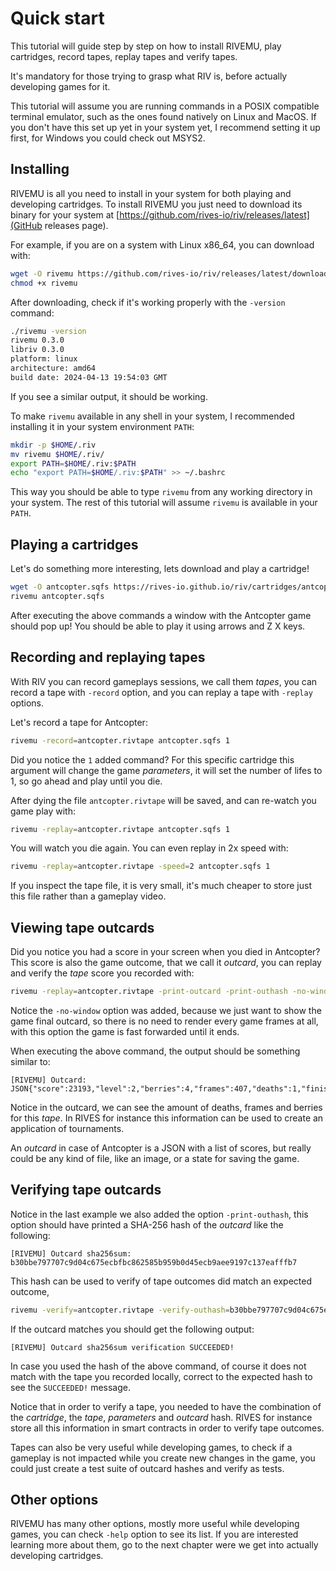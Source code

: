 # Quick start

This tutorial will guide step by step on how to install RIVEMU,
play cartridges, record tapes, replay tapes and verify tapes.

It's mandatory for those trying to grasp what RIV is,
before actually developing games for it.

This tutorial will assume you are running commands in a POSIX compatible terminal emulator, such as the ones found natively on Linux and MacOS.
If you don't have this set up yet in your system yet,
I recommend setting it up first, for Windows you could check out MSYS2.

## Installing

RIVEMU is all you need to install in your system for both playing and developing cartridges.
To install RIVEMU you just need to download its binary for your system
at [https://github.com/rives-io/riv/releases/latest](GitHub releases page).

For example, if you are on a system with Linux x86_64, you can download with:

```sh
wget -O rivemu https://github.com/rives-io/riv/releases/latest/download/rivemu-linux-amd64
chmod +x rivemu
```

After downloading, check if it's working properly with the `-version` command:

```sh
./rivemu -version
rivemu 0.3.0
libriv 0.3.0
platform: linux
architecture: amd64
build date: 2024-04-13 19:54:03 GMT
```

If you see a similar output, it should be working.

To make `rivemu` available in any shell in your system,
I recommended installing it in your system environment `PATH`:

```sh
mkdir -p $HOME/.riv
mv rivemu $HOME/.riv/
export PATH=$HOME/.riv:$PATH
echo "export PATH=$HOME/.riv:$PATH" >> ~/.bashrc
```

This way you should be able to type `rivemu` from any working directory in your system.
The rest of this tutorial will assume `rivemu` is available in your `PATH`.

## Playing a cartridges

Let's do something more interesting, lets download and play a cartridge!

```sh
wget -O antcopter.sqfs https://rives-io.github.io/riv/cartridges/antcopter.sqfs
rivemu antcopter.sqfs
```

After executing the above commands a window with the Antcopter game should pop up!
You should be able to play it using arrows and Z X keys.

## Recording and replaying tapes

With RIV you can record gameplays sessions, we call them *tapes*,
you can record a tape with `-record` option,
and you can replay a tape with `-replay` options.

Let's record a tape for Antcopter:

```sh
rivemu -record=antcopter.rivtape antcopter.sqfs 1
```

Did you notice the `1` added command?
For this specific cartridge this argument will change the game *parameters*,
it will set the number of lifes to 1, so go ahead and play until you die.

After dying the file `antcopter.rivtape` will be saved,
and can re-watch you game play with:

```sh
rivemu -replay=antcopter.rivtape antcopter.sqfs 1
```

You will watch you die again.
You can even replay in 2x speed with:

```sh
rivemu -replay=antcopter.rivtape -speed=2 antcopter.sqfs 1
```

If you inspect the tape file, it is very small,
it's much cheaper to store just this file rather than a gameplay video.

## Viewing tape outcards

Did you notice you had a score in your screen when you died in Antcopter?
This score is also the game outcome, that we call it *outcard*,
you can replay and verify the *tape* score you recorded with:

```sh
rivemu -replay=antcopter.rivtape -print-outcard -print-outhash -no-window antcopter.sqfs 1
```

Notice the `-no-window` option was added,
because we just want to show the game final outcard,
so there is no need to render every game frames at all,
with this option the game is fast forwarded until it ends.

When executing the above command, the output should be something similar to:
```
[RIVEMU] Outcard:
JSON{"score":23193,"level":2,"berries":4,"frames":407,"deaths":1,"finished":true}
```

Notice in the outcard, we can see the amount of deaths, frames and berries for this *tape*.
In RIVES for instance this information can be used to create an application of tournaments.

An *outcard* in case of Antcopter is a JSON with a list of scores,
but really could be any kind of file, like an image, or a state for saving the game.

## Verifying tape outcards

Notice in the last example we also added the option `-print-outhash`,
this option should have printed a SHA-256 hash of the *outcard* like the following:

```
[RIVEMU] Outcard sha256sum:
b30bbe797707c9d04c675ecbfbc862585b959b0d45ecb9aee9197c137eafffb7
```

This hash can be used to verify of tape outcomes did match an expected outcome,

```sh
rivemu -verify=antcopter.rivtape -verify-outhash=b30bbe797707c9d04c675ecbfbc862585b959b0d45ecb9aee9197c137eafffb7 -no-window antcopter.sqfs 1
```

If the outcard matches you should get the following output:
```
[RIVEMU] Outcard sha256sum verification SUCCEEDED!
```

In case you used the hash of the above command,
of course it does not match with the tape you recorded locally,
correct to the expected hash to see the `SUCCEEDED!` message.

Notice that in order to verify a tape,
you needed to have the combination of the *cartridge*, the *tape*, *parameters* and *outcard* hash.
RIVES for instance store all this information in smart contracts in order to verify tape outcomes.

Tapes can also be very useful while developing games,
to check if a gameplay is not impacted while you create new changes in the game,
you could just create a test suite of outcard hashes and verify as tests.

## Other options

RIVEMU has many other options, mostly more useful while developing games,
you can check `-help` option to see its list.
If you are interested learning more about them,
go to the next chapter were we get into actually developing cartridges.
